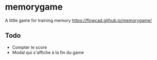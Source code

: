 # memorygame
A little game for training memory
https://flowcad.github.io/memorygame/

## Todo
* Compter le score
* Modal qui s'affiche à la fin du game

